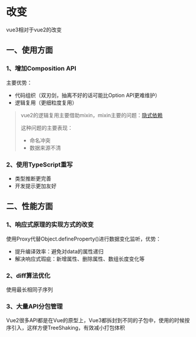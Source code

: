 # 改变

vue3相对于vue2的改变

## 一、使用方面

### 1、增加Composition API

主要优势：

* 代码组织（双刃剑，抽离不好的话可能比Option API更难维护）
* 逻辑复用（更细粒度复用）

> vue2的逻辑复用主要借助mixin，mixin主要的问题：[隐式依赖](https://zhuanlan.zhihu.com/p/357360564)
>
> 这种问题的主要表现：
>
> * 命名冲突
> * 数据来源不清

### 2、使用TypeScript重写

* 类型推断更完善
* 开发提示更加友好



## 二、性能方面

### 1、响应式原理的实现方式的改变

使用Proxy代替Object.defineProperty()进行数据变化监听，优势：

* 提升编译效率：避免对data的属性递归
* 解决响应式瑕疵：新增属性、删除属性、数组长度变化等

### 2、diff算法优化

使用最长相同子序列



### 3、大量API分包管理

Vue2很多API都是在Vue的原型上，Vue3都拆封到不同的子包中，使用的时候按序引入，这样方便TreeShaking，有效减小打包体积





